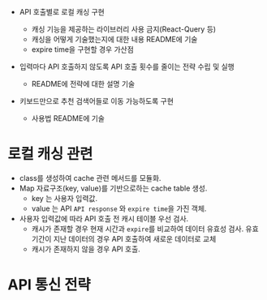 - API 호출별로 로컬 캐싱 구현
    - 캐싱 기능을 제공하는 라이브러리 사용 금지(React-Query 등)
    - 캐싱을 어떻게 기술했는지에 대한 내용 README에 기술
    - expire time을 구현할 경우 가산점
    
- 입력마다 API 호출하지 않도록 API 호출 횟수를 줄이는 전략 수립 및 실행
    - README에 전략에 대한 설명 기술

- 키보드만으로 추천 검색어들로 이동 가능하도록 구현
    - 사용법 README에 기술
# 로컬 캐싱 관련
- class를 생성하여 cache 관련 메서드를 모듈화.
- Map 자료구조(key, value)를 기반으로하는 cache table 생성.
    - key 는 사용자 입력값.
    - value 는 API `API response` 와 `expire time`을 가진 객체.
- 사용자 입력값에 따라 API 호출 전 캐시 테이블 우선 검사.
    - 캐시가 존재할 경우 현재 시간과 `expire`를 비교하여 데이터 유효성 검사. 유효기간이 지난 데이터의 경우 API 호출하여 새로운 데이터로 교체
    - 캐시가 존재하지 않을 경우 API 호출.

# API 통신 전략
<!-- 작업 중 -->

